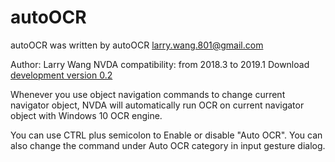 # autoOCR #

autoOCR was written by autoOCR <larry.wang.801@gmail.com>

Author: Larry Wang
NVDA compatibility: from 2018.3 to 2019.1
Download [development version 0.2](https://github.com/larry801/auto_ocr/releases/download/0.1/autoOCR-0.2-dev.nvda-addon)


Whenever you use object navigation commands to change current navigator object, NVDA will automatically run OCR on current navigator object with Windows 10 OCR engine.

You can use CTRL plus semicolon to Enable or disable "Auto OCR". You can also change the command under Auto OCR category in input gesture dialog.